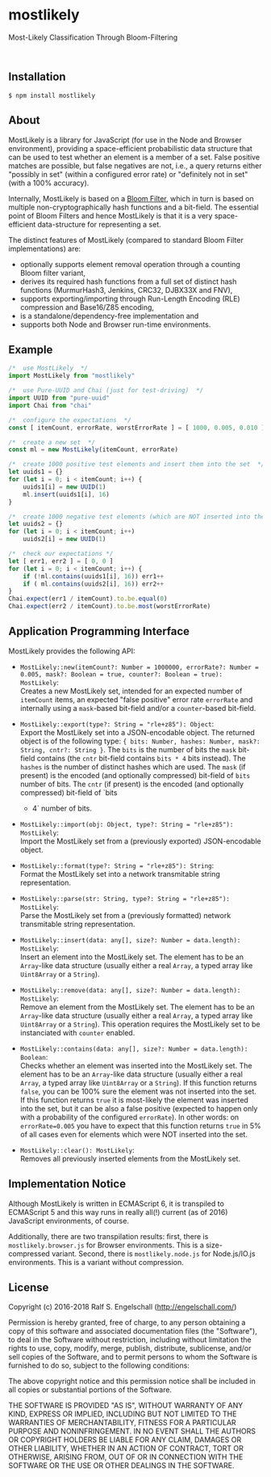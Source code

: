 
mostlikely
==========

Most-Likely Classification Through Bloom-Filtering

<p/>
<img src="https://nodei.co/npm/mostlikely.png?downloads=true&stars=true" alt=""/>

<p/>
<img src="https://david-dm.org/rse/mostlikely.png" alt=""/>

Installation
------------

```shell
$ npm install mostlikely
```

About
-----

MostLikely is a library for JavaScript (for use in the Node and Browser
environment), providing a space-efficient probabilistic data structure
that can be used to test whether an element is a member of a set. False
positive matches are possible, but false negatives are not, i.e., a
query returns either "possibly in set" (within a configured error rate)
or "definitely not in set" (with a 100% accuracy).

Internally, MostLikely is based on a [Bloom
Filter](https://en.wikipedia.org/wiki/Bloom_filter), which in turn is
based on multiple non-cryptographically hash functions and a bit-field.
The essential point of Bloom Filters and hence MostLikely is that it is
a very space-efficient data-structure for representing a set.

The distinct features of MostLikely (compared to standard Bloom Filter
implementations) are:

- optionally supports element removal operation through a counting Bloom filter variant,
- derives its required hash functions from a full set of distinct hash functions (MurmurHash3, Jenkins, CRC32, DJBX33X and FNV),
- supports exporting/importing through Run-Length Encoding (RLE) compression and Base16/Z85 encoding,
- is a standalone/dependency-free implementation and
- supports both Node and Browser run-time environments.

Example
-------

```js
/*  use MostLikely  */
import MostLikely from "mostlikely"

/*  use Pure-UUID and Chai (just for test-driving)  */
import UUID from "pure-uuid"
import Chai from "chai"

/*  configure the expectations  */
const [ itemCount, errorRate, worstErrorRate ] = [ 1000, 0.005, 0.010 ]

/*  create a new set  */
const ml = new MostLikely(itemCount, errorRate)

/*  create 1000 positive test elements and insert them into the set  */
let uuids1 = {}
for (let i = 0; i < itemCount; i++) {
    uuids1[i] = new UUID(1)
    ml.insert(uuids1[i], 16)
}

/*  create 1000 negative test elements (which are NOT inserted into the set)  */
let uuids2 = {}
for (let i = 0; i < itemCount; i++)
    uuids2[i] = new UUID(1)

/*  check our expectations */
let [ err1, err2 ] = [ 0, 0 ]
for (let i = 0; i < itemCount; i++) {
    if (!ml.contains(uuids1[i], 16)) err1++
    if ( ml.contains(uuids2[i], 16)) err2++
}
Chai.expect(err1 / itemCount).to.be.equal(0)
Chai.expect(err2 / itemCount).to.be.most(worstErrorRate)
```

Application Programming Interface
---------------------------------

MostLikely provides the following API:

- `MostLikely::new(itemCount?: Number = 1000000, errorRate?: Number = 0.005, mask?: Boolean = true, counter?: Boolean = true): MostLikely`:<br/>
  Creates a new MostLikely set, intended for an expected number of
  `itemCount` items, an expected "false positive" error rate `errorRate`
  and internally using a `mask`-based bit-field and/or a `counter`-based
  bit-field.

- `MostLikely::export(type?: String = "rle+z85"): Object`:<br/>
  Export the MostLikely set into a JSON-encodable object. The returned object
  is of the following type: `{ bits: Number, hashes: Number, mask?:
  String, cntr?: String }`. The `bits` is the number of bits the
  `mask` bit-field contains (the `cntr` bit-field contains `bits * 4`
  bits instead). The `hashes` is the number of distinct hashes which
  are used. The `mask` (if present) is the encoded (and optionally
  compressed) bit-field of `bits` number of bits. The `cntr` (if
  present) is the encoded (and optionally compressed) bit-field of `bits
  * 4` number of bits.

- `MostLikely::import(obj: Object, type?: String = "rle+z85"): MostLikely`:<br/>
  Import the MostLikely set from a (previously exported) JSON-encodable object.

- `MostLikely::format(type?: String = "rle+z85"): String`:<br/>
  Format the MostLikely set into a network transmitable string representation.

- `MostLikely::parse(str: String, type?: String = "rle+z85"): MostLikely`:<br/>
  Parse the MostLikely set from a (previously formatted) network transmitable string representation.

- `MostLikely::insert(data: any[], size?: Number = data.length): MostLikely`:<br/>
  Insert an element into the MostLikely set. The element has to be an
  `Array`-like data structure (usually either a real `Array`, a typed
  array like `Uint8Array` or a `String`).

- `MostLikely::remove(data: any[], size?: Number = data.length): MostLikely`:<br/>
  Remove an element from the MostLikely set. The element has to be an
  `Array`-like data structure (usually either a real `Array`, a typed
  array like `Uint8Array` or a `String`). This operation requires
  the MostLikely set to be instanciated with `counter` enabled.

- `MostLikely::contains(data: any[], size?: Number = data.length): Boolean`:<br/>
  Checks whether an element was inserted into the MostLikely set. The
  element has to be an `Array`-like data structure (usually either a
  real `Array`, a typed array like `Uint8Array` or a `String`). If
  this function returns `false`, you can be 100% sure the element was
  not inserted into the set. If this function returns `true` it is
  most-likely the element was inserted into the set, but it can be also
  a false positive (expected to happen only with a probability of the
  configured `errorRate`). In other words: on `errorRate=0.005` you have
  to expect that this function returns `true` in 5% of all cases even
  for elements which were NOT inserted into the set.

- `MostLikely::clear(): MostLikely`:<br/>
  Removes all previously inserted elements from the MostLikely set.

Implementation Notice
---------------------

Although MostLikely is written in ECMAScript 6, it is transpiled to
ECMAScript 5 and this way runs in really all(!) current (as of 2016)
JavaScript environments, of course.

Additionally, there are two transpilation results: first, there
is `mostlikely.browser.js` for Browser environments. This is a
size-compressed variant. Second, there is `mostlikely.node.js` for
Node.js/IO.js environments. This is a variant without compression.

License
-------

Copyright (c) 2016-2018 Ralf S. Engelschall (http://engelschall.com/)

Permission is hereby granted, free of charge, to any person obtaining
a copy of this software and associated documentation files (the
"Software"), to deal in the Software without restriction, including
without limitation the rights to use, copy, modify, merge, publish,
distribute, sublicense, and/or sell copies of the Software, and to
permit persons to whom the Software is furnished to do so, subject to
the following conditions:

The above copyright notice and this permission notice shall be included
in all copies or substantial portions of the Software.

THE SOFTWARE IS PROVIDED "AS IS", WITHOUT WARRANTY OF ANY KIND,
EXPRESS OR IMPLIED, INCLUDING BUT NOT LIMITED TO THE WARRANTIES OF
MERCHANTABILITY, FITNESS FOR A PARTICULAR PURPOSE AND NONINFRINGEMENT.
IN NO EVENT SHALL THE AUTHORS OR COPYRIGHT HOLDERS BE LIABLE FOR ANY
CLAIM, DAMAGES OR OTHER LIABILITY, WHETHER IN AN ACTION OF CONTRACT,
TORT OR OTHERWISE, ARISING FROM, OUT OF OR IN CONNECTION WITH THE
SOFTWARE OR THE USE OR OTHER DEALINGS IN THE SOFTWARE.

